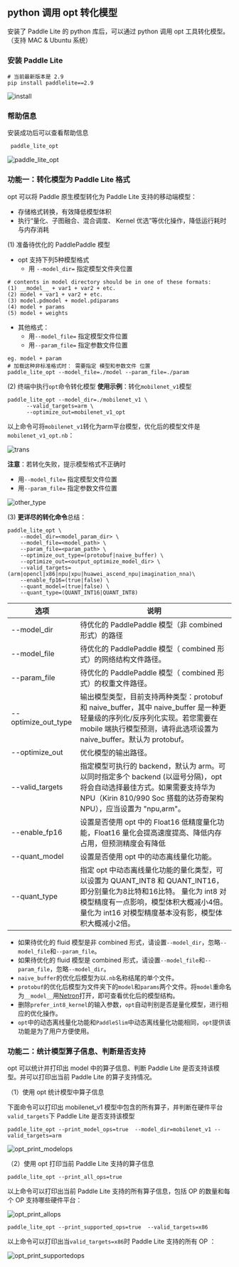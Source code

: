 
## python 调用 opt 转化模型

安装了 Paddle Lite 的 python 库后，可以通过 python 调用 opt 工具转化模型。（支持 MAC & Ubuntu 系统）

### 安装 Paddle Lite

```
# 当前最新版本是 2.9
pip install paddlelite==2.9
```

![install](https://paddlelite-data.bj.bcebos.com/doc_images/opt/install.gif)

### 帮助信息

安装成功后可以查看帮助信息
```bash
 paddle_lite_opt
```
![paddle_lite_opt](https://paddlelite-data.bj.bcebos.com/doc_images/opt/paddle_lite_opt.gif)

### 功能一：转化模型为 Paddle Lite 格式
opt 可以将 Paddle 原生模型转化为 Paddle Lite 支持的移动端模型：

- 存储格式转换，有效降低模型体积
- 执行“量化、子图融合、混合调度、 Kernel 优选”等优化操作，降低运行耗时与内存消耗

(1) 准备待优化的 PaddlePaddle 模型

- opt 支持下列5种模型格式
  - 用 `--model_dir=` 指定模型文件夹位置

```
# contents in model directory should be in one of these formats:
(1) __model__ + var1 + var2 + etc.
(2) model + var1 + var2 + etc.
(3) model.pdmodel + model.pdiparams
(4) model + params
(5) model + weights
```

- 其他格式： 
  - 用`--model_file=` 指定模型文件位置
  - 用`--param_file=` 指定参数文件位置
  
```
eg. model + param
# 加载这种非标准格式时： 需要指定 模型和参数文件 位置
paddle_lite_opt --model_file=./model --param_file=./param
```

(2) 终端中执行`opt`命令转化模型
**使用示例**：转化`mobilenet_v1`模型

```
paddle_lite_opt --model_dir=./mobilenet_v1 \
      --valid_targets=arm \
      --optimize_out=mobilenet_v1_opt
```
以上命令可将`mobilenet_v1`转化为arm平台模型，优化后的模型文件是`mobilenet_v1_opt.nb`：

![trans](https://paddlelite-data.bj.bcebos.com/doc_images/opt/trans.gif)



**注意**：若转化失败，提示模型格式不正确时

- 用`--model_file=` 指定模型文件位置
- 用`--param_file=` 指定参数文件位置

![other_type](https://paddlelite-data.bj.bcebos.com/doc_images/opt/other_type_trans.gif)


(3) **更详尽的转化命令**总结：

```shell
paddle_lite_opt \
    --model_dir=<model_param_dir> \
    --model_file=<model_path> \
    --param_file=<param_path> \
    --optimize_out_type=(protobuf|naive_buffer) \
    --optimize_out=<output_optimize_model_dir> \
    --valid_targets=(arm|opencl|x86|npu|xpu|huawei_ascend_npu|imagination_nna)\
    --enable_fp16=(true|false) \
    --quant_model=(true|false) \
    --quant_type=(QUANT_INT16|QUANT_INT8) 
```

| 选项         | 说明 |
| ------------------- | ------------------------------------------------------------ |
| --model_dir         | 待优化的 PaddlePaddle 模型（非 combined 形式）的路径 |
| --model_file        | 待优化的 PaddlePaddle 模型（ combined 形式）的网络结构文件路径。 |
| --param_file        | 待优化的 PaddlePaddle 模型（ combined 形式）的权重文件路径。 |
| --optimize_out_type | 输出模型类型，目前支持两种类型：protobuf 和 naive_buffer，其中 naive_buffer 是一种更轻量级的序列化/反序列化实现。若您需要在 mobile 端执行模型预测，请将此选项设置为 naive_buffer。默认为 protobuf。 |
| --optimize_out      | 优化模型的输出路径。                                         |
| --valid_targets     | 指定模型可执行的 backend，默认为 arm。可以同时指定多个 backend (以逗号分隔)，opt 将会自动选择最佳方式。如果需要支持华为 NPU（Kirin 810/990 Soc 搭载的达芬奇架构 NPU），应当设置为 "npu,arm"。 |
| --enable_fp16       | 设置是否使用 opt 中的 Float16 低精度量化功能，Float16 量化会提高速度提高、降低内存占用，但预测精度会有降低 |
| --quant_model       | 设置是否使用 opt 中的动态离线量化功能。 |
| --quant_type        | 指定 opt 中动态离线量化功能的量化类型，可以设置为 QUANT_INT8 和 QUANT_INT16，即分别量化为8比特和16比特。 量化为 int8 对模型精度有一点影响，模型体积大概减小4倍。量化为 int16 对模型精度基本没有影，模型体积大概减小2倍。|

* 如果待优化的 fluid 模型是非 combined 形式，请设置`--model_dir`，忽略`--model_file`和`--param_file`。
* 如果待优化的 fluid 模型是 combined 形式，请设置`--model_file`和`--param_file`，忽略`--model_dir`。
* `naive_buffer`的优化后模型为以`.nb`名称结尾的单个文件。
* `protobuf`的优化后模型为文件夹下的`model`和`params`两个文件。将`model`重命名为`__model__`用[Netron](https://lutzroeder.github.io/netron/)打开，即可查看优化后的模型结构。
* 删除`prefer_int8_kernel`的输入参数，`opt`自动判别是否是量化模型，进行相应的优化操作。
* `opt`中的动态离线量化功能和`PaddleSlim`中动态离线量化功能相同，`opt`提供该功能是为了用户方便使用。

### 功能二：统计模型算子信息、判断是否支持

opt 可以统计并打印出 model 中的算子信息、判断 Paddle Lite 是否支持该模型。并可以打印出当前 Paddle Lite 的算子支持情况。

（1）使用 opt 统计模型中算子信息

下面命令可以打印出 mobilenet_v1 模型中包含的所有算子，并判断在硬件平台`valid_targets`下 Paddle Lite 是否支持该模型

`paddle_lite_opt --print_model_ops=true  --model_dir=mobilenet_v1 --valid_targets=arm`

![opt_print_modelops](https://paddlelite-data.bj.bcebos.com/model_optimize_tool/python_opt/check_model.png)

（2）使用 opt 打印当前 Paddle Lite 支持的算子信息

`paddle_lite_opt --print_all_ops=true`

以上命令可以打印出当前 Paddle Lite 支持的所有算子信息，包括 OP 的数量和每个 OP 支持哪些硬件平台：

![opt_print_allops](https://paddlelite-data.bj.bcebos.com/model_optimize_tool/python_opt/print_op.png)

`paddle_lite_opt --print_supported_ops=true  --valid_targets=x86`

以上命令可以打印出当`valid_targets=x86`时 Paddle Lite 支持的所有 OP ：

![opt_print_supportedops](https://paddlelite-data.bj.bcebos.com/model_optimize_tool/python_opt/print_x86op.png)
